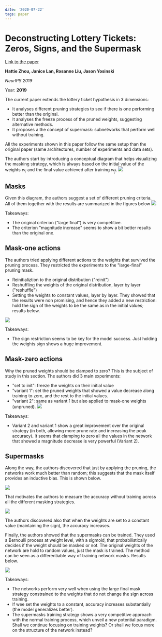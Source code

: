 ```yaml
---
date: '2020-07-22'
tags: paper
---
```

# Deconstructing Lottery Tickets: Zeros, Signs, and the Supermask

[Link to the paper](https://arxiv.org/abs/1905.01067)

**Hattie Zhou, Janice Lan, Rosanne Liu, Jason Yosinski**

*NeurIPS 2019*

Year: **2019**

The current paper extends the lottery ticket hypothesis in 3 dimensions:
- It analyses different pruning strategies to see if there is one performing better than the original.
- It analyses the freeze process of the pruned weights, suggesting alternative methods.
- It proposes a the concept of supermask: subnetworks that perform well without training.

All the experiments shown in this paper follow the same setup than the original paper (same architectures, number of experiments and data sets).

The authors start by introducing a conceptual diagram that helps visualizing the masking strategy, which is always based on the initial value of the weights $w_i$ and the final value achieved after training $w_f$.
![](assets/zhou2019/mask-diagram.png)

## Masks
Given this diagram, the authors suggest a set of different pruning criteria. All of them together with the results are summarized in the figures below
![](assets/zhou2019/mask-analysis.png)

Takeaways:
- The original criterion ("large final") is very competitive.
- The criterion "magnitude increase" seems to show a bit better results than the original one.

## Mask-one actions
The authors tried applying different actions to the weights that survived the pruning process. They restricted the experiments to the "large-final" pruning mask.
- Reinitializtion to the original distribution ("reinit")
- Reshuffling the weights of the original distribution, layer by layer ("reshuffle")
- Setting the weights to constant values, layer by layer.
They showed that the results were non promising, and hence they added a new restriction: hold the sign of the weights to be the same as in the initial values; results below.

![](assets/zhou2019/one-action.png)

Takeaways:
- The sign restriction seems to be key for the model success. Just holding the weights sign shows a huge improvement.

## Mask-zero actions
Why the pruned weights should be clamped to zero? This is the subject of study in this section. The authors did 3 main experiments:
- "set to init": freeze the weights on their initial value
- "variant 1": set the pruned weights that showed a value decrease along training to zero, and the rest to the initial values.
- "variant 2": same as variant 1 but also applied to mask-one weights (unpruned).
![](assets/zhou2019/zero-action.png)

Takeaways:
- Variant 2 and variant 1 show a great improvement over the original strategy (in both, allowing more prune rate and increasing the peak accuracy). It seems that clamping to zero all the values in the network that showed a magnitude decrease is very powerful (Variant 2).

## Supermasks
Along the way, the authors discovered that just by applying the pruning, the networks work much better than random; this suggests that the mask itself provides an inductive bias. This is shown below.

![](assets/zhou2019/supermasks-intro.png)

That motivates the authors to measure the accuracy without training across all the different masking strategies.

![](assets/zhou2019/supermasks-detail.png)

The authors discovered also that when the weights are set to a constant value (maintaining the sign), the accuracy increases.

Finally, the authors showed that the supermasks can be trained. They used a Bernoulli process at weight level, with a sigmoid, that probabilistically decides if the weight should be masked or not. The original weights of the network are hold to random values, just the mask is trained. The method can be seen as a differentiable way of training network masks. Results below.

![](assets/zhou2019/supermasks-init.png)

Takeaways:
- The networks perform very well when using the large final mask strategy constrained to the weights that do not change the sign across training.
- If wee set the weights to a constant, accuracy increases substantially (the model generalizes better).
- The supermasks training strategy shows a very competitive approach with the normal training process, which unveil a new potential paradigm. Shall we continue focusing on training weights? Or shall we focus more on the structure of the network instead?
